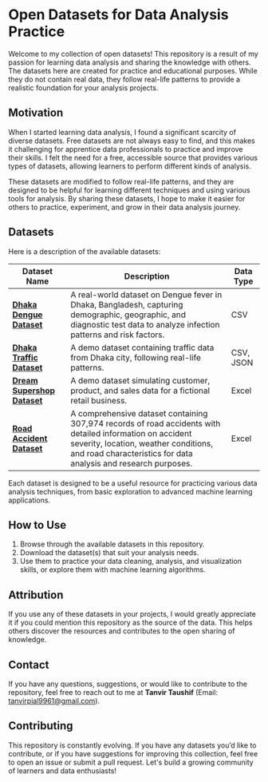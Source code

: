 # Open Datasets for Data Analysis Practice

Welcome to my collection of open datasets! This repository is a result of my passion for learning data analysis and sharing the knowledge with others. The datasets here are created for practice and educational purposes. While they do not contain real data, they follow real-life patterns to provide a realistic foundation for your analysis projects.

## Motivation

When I started learning data analysis, I found a significant scarcity of diverse datasets. Free datasets are not always easy to find, and this makes it challenging for apprentice data professionals to practice and improve their skills. I felt the need for a free, accessible source that provides various types of datasets, allowing learners to perform different kinds of analysis. 

These datasets are modified to follow real-life patterns, and they are designed to be helpful for learning different techniques and using various tools for analysis. By sharing these datasets, I hope to make it easier for others to practice, experiment, and grow in their data analysis journey.


## Datasets

Here is a description of the available datasets:

| Dataset Name            | Description                                          | Data Type       |
|-------------------------|------------------------------------------------------|-----------------|
| **[Dhaka Dengue Dataset](./Dhaka%20Dengue%20Dataset/)** | A real-world dataset on Dengue fever in Dhaka, Bangladesh, capturing demographic, geographic, and diagnostic test data to analyze infection patterns and risk factors. | CSV      |
| **[Dhaka Traffic Dataset](./Dhaka%20Traffic%20Dataset/)** | A demo dataset containing traffic data from Dhaka city, following real-life patterns. | CSV, JSON       |
| **[Dream Supershop Dataset](./Dream%20Supershop%20Dataset/)** | A demo dataset simulating customer, product, and sales data for a fictional retail business. | Excel |
| **[Road Accident Dataset](./Road%20Accident%20Dataset/)** | A comprehensive dataset containing 307,974 records of road accidents with detailed information on accident severity, location, weather conditions, and road characteristics for data analysis and research purposes. | Excel |

Each dataset is designed to be a useful resource for practicing various data analysis techniques, from basic exploration to advanced machine learning applications.

## How to Use

1. Browse through the available datasets in this repository.
2. Download the dataset(s) that suit your analysis needs.
3. Use them to practice your data cleaning, analysis, and visualization skills, or explore them with machine learning algorithms.

## Attribution

If you use any of these datasets in your projects, I would greatly appreciate it if you could mention this repository as the source of the data. This helps others discover the resources and contributes to the open sharing of knowledge.

## Contact

If you have any questions, suggestions, or would like to contribute to the repository, feel free to reach out to me at **Tanvir Taushif** (Email: [tanvirpial9961@gmail.com](mailto:tanvirpial9961@gmail.com)).

## Contributing

This repository is constantly evolving. If you have any datasets you’d like to contribute, or if you have suggestions for improving this collection, feel free to open an issue or submit a pull request. Let's build a growing community of learners and data enthusiasts!
